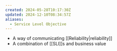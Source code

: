 ```yaml
---
created: 2024-05-28T10:17:30Z
updated: 2024-12-10T08:34:57Z
aliases:
  - Service Level Objective
---
```

- A way of communicating [[Reliability|reliability]]
- A combination of [[SLI]]s and business value